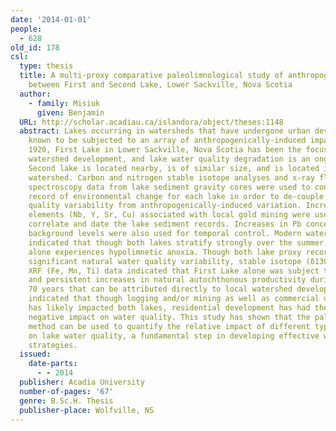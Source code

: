 ```yaml
---
date: '2014-01-01'
people:
  - 628
old_id: 178
csl:
  type: thesis
  title: A multi-proxy comparative paleolimnological study of anthropogenic impact
    between First and Second Lake, Lower Sackville, Nova Scotia
  author:
    - family: Misiuk
      given: Benjamin
  URL: http://scholar.acadiau.ca/islandora/object/theses:1148
  abstract: Lakes occurring in watersheds that have undergone urban development are
    known to be subjected to an array of anthropogenically-induced impacts. Since
    1920, First Lake in Lower Sackville, Nova Scotia has been the focus of significant
    watershed development, and lake water quality degradation is an ongoing concern.
    Second lake is located nearby, is of similar size, and is located in an undeveloped
    watershed. Carbon and nitrogen stable isotope analyses and x-ray fluorescence
    spectroscopy data from lake sediment gravity cores were used to construct a c.600-year
    record of environmental change for each lake in order to de-couple natural water
    quality variability from anthropogenically-induced variation. Increases in specific
    elements (Nb, Y, Sr, Cu) associated with local gold mining were used to cross
    correlate and date the lake sediment records. Increases in Pb concentrations above
    background levels were also used for temporal control. Modern water quality data
    indicated that though both lakes stratify strongly over the summer, First Lake
    alone experiences hypolimnetic anoxia. Though both lake proxy records indicated
    significant natural water quality variability, stable isotope (δ13C, δ15N) and
    XRF (Fe, Mn, Ti) data indicated that First Lake alone was subject to substantial
    and persistent increases in natural autochthonous productivity during the past
    70 years that can be attributed directly to local watershed development. Data
    indicated that though logging and/or mining as well as commercial development
    has likely impacted both lakes, residential development has had the strongest
    negative impact on water quality. This study has shown that the paleolimnological
    method can be used to quantify the relative impact of different types of development
    on lake water quality, a fundamental step in developing effective watershed management
    strategies.
  issued:
    date-parts:
      - - 2014
  publisher: Acadia University
  number-of-pages: '67'
  genre: B.Sc.H. Thesis
  publisher-place: Wolfville, NS
---
```

